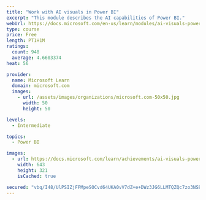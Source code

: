 ```yaml
---
title: "Work with AI visuals in Power BI"
excerpt: "This module describes the AI capabilities of Power BI."
webUrl: https://docs.microsoft.com/en-us/learn/modules/ai-visuals-power-bi/
type: course
price: Free
length: PT1H1M
ratings:
  count: 948
  average: 4.6603374
heat: 56

provider:
  name: Microsoft Learn
  domain: microsoft.com
  images:
    - url: /assets/images/organizations/microsoft.com-50x50.jpg
      width: 50
      height: 50

levels:
  - Intermediate

topics:
  - Power BI

images:
  - url: https://docs.microsoft.com/learn/achievements/ai-visuals-power-bi-social.png
    width: 643
    height: 321
    isCached: true

secured: "vbq/I48/UlPSIZjFPMpeSOCvd64UKA0vV7dZ+e+DWz3JG6LLMTQZQc7zo3NSBZlU14mCYjQWE8oPPq1tsh1I5XwL3FGywuZnG+sQvdsPOOBbSq51fAOPhYAcmlzjMkQTfObo8z8JppaBn7R7GPqx5MSYM/WxaeejojDUpYxrcp8FudOkQeg3siz6pAqpLniBxOritMSnh3aiJ1P8+2zKjFnk4R8KxAr0IOAOo7jSJbaK6U5/9AXzYfCA43AAiRzBy8R9eHcPpis/CVXBC1f5do6MYAEVHe2hcwMA970lA8PZCktHa+juntyJCZ8MUsPTLUXZc8KrV7Dz6cndL+UuHIDvs/I7b5PlHSLRcewjDvdUrhwLbTAJ81J91459NVRL4iLguFJeWr//q2SqVxAGByjV1xYMJQZdsnlWn0q9Y8Q=;L6UqbZ6JG6FlRQyqlQb8Cg=="
---
```


